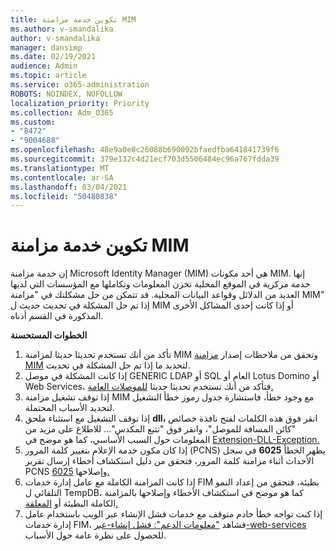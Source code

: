 ```yaml
---
title: تكوين خدمة مزامنة MIM
ms.author: v-smandalika
author: v-smandalika
manager: dansimp
ms.date: 02/19/2021
audience: Admin
ms.topic: article
ms.service: o365-administration
ROBOTS: NOINDEX, NOFOLLOW
localization_priority: Priority
ms.collection: Adm_O365
ms.custom:
- "8472"
- "9004688"
ms.openlocfilehash: 48e9a0e8c26088b690092bfaedfba641841739f6
ms.sourcegitcommit: 379e132c4d21ecf703d5506484ec96a767fdda39
ms.translationtype: MT
ms.contentlocale: ar-SA
ms.lasthandoff: 03/04/2021
ms.locfileid: "50480838"
---
```

# <a name="configure-mim-sync-service"></a>تكوين خدمة مزامنة MIM

إن خدمة مزامنة Microsoft Identity Manager (MIM) هي أحد مكونات MIM. إنها خدمة مركزية في الموقع المحلية تخزن المعلومات وتكاملها مع المؤسسات التي لديها العديد من الدلائل وقواعد البيانات المحلية. قد تتمكن من حل مشكلتك في "مزامنة MIM" إذا تم حل المشكلة في تحديث حديث ل MIM أو إذا كانت إحدى المشاكل الأخرى المذكورة في القسم أدناه.

**الخطوات المستحسنة**

1. تأكد من أنك تستخدم تحديثا حديثا لمزامنة MIM وتحقق من ملاحظات إصدار [مزامنة MIM](https://docs.microsoft.com/microsoft-identity-manager/reference/version-history) لتحديد ما إذا تم حل المشكلة في تحديث.
2. إذا كانت المشكلة في موصل GENERIC LDAP أو SQL العام أو Lotus Domino أو Web Services، فتأكد من أنك تستخدم تحديثا حديثا [للموصلات العامة.](https://docs.microsoft.com/microsoft-identity-manager/reference/microsoft-identity-manager-2016-connector-version-history)
3. إذا توقف تشغيل مزامنة MIM مع وجود [](https://docs.microsoft.com/microsoft-identity-manager/reference/maerrorcodes) خطأ، فاستشارة جدول رموز خطأ التشغيل لتحديد الأسباب المحتملة.
4. إذا توقف التشغيل مع استثناء ملحق **dll،** انقر فوق  هذه الكلمات لفتح نافذة خصائص "كائن المسافة للموصل"، وانقر فوق "تتبع المكدس"... للاطلاع على مزيد من المعلومات حول السبب الأساسي، كما هو موضح في [Extension-DLL-Exception.](https://social.technet.microsoft.com/wiki/contents/articles/7515.fim-troubleshooting-extension-dll-exception.aspx) 
5. إذا كان مكون خدمة الإعلام بتغيير كلمة المرور (PCNS) يظهر الخطأ **6025** في سجل الأحداث أثناء مزامنة كلمة المرور، فتحقق من دليل استكشاف أخطاء إرسال تقرير PCNS وإصلاحها [6025.](https://social.technet.microsoft.com/wiki/contents/articles/4159.pcns-troubleshooting-event-id-6025.aspx)
6. إذا كانت المزامنة الكاملة مع عامل إدارة خدمات  FIM بطيئة، فتحقق من إعداد النمو التلقائي ل TempDB، كما هو موضح في استكشاف الأخطاء وإصلاحها بالمزامنة الكاملة البطيئة أو [المعلقة.](https://social.technet.microsoft.com/wiki/contents/articles/14713.troubleshooting-fim-performance-slow-or-hanging-full-synchronization.aspx)
7. إذا كنت تواجه خطأ خادم متوقف مع خدمات فشل الإنشاء عبر الويب باستخدام عامل إدارة خدمات FIM، فشاهد ["معلومات الدعم": فشل إنشاء-عبر-web-services](https://docs.microsoft.com/archive/blogs/iamsupport/support-info-fimma-failed-creation-via-web-services) للحصول على نظرة عامة حول الأسباب.

